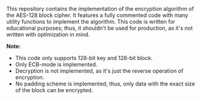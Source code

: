 This repository contains the implementation of the encryption algorithm of the AES-128 block cipher. It features a fully commented code with many utility functions to implement the algorithm. This code is written for educational purposes; thus, it shouldn't be used for production, as it's not written with optimization in mind.

**Note:**
* This code only supports 128-bit key and 128-bit block.
* Only ECB-mode is implemented.
* Decryption is not implemented, as it's just the reverse operation of encryption.
* No padding scheme is implemented; thus, only data with the exact size of the block can be encrypted.
